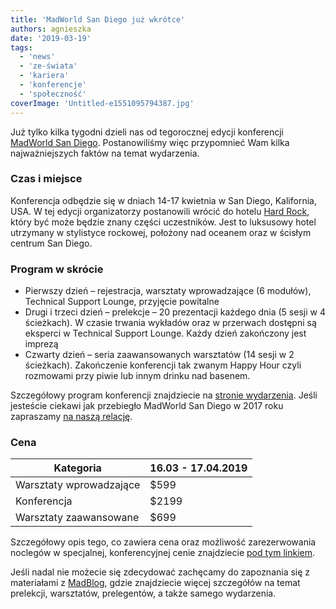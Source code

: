 ```yaml
---
title: 'MadWorld San Diego już wkrótce'
authors: agnieszka
date: '2019-03-19'
tags:
  - 'news'
  - 'ze-świata'
  - 'kariera'
  - 'konferencje'
  - 'społeczność'
coverImage: 'Untitled-e1551095794387.jpg'
---
```


Już tylko kilka tygodni dzieli nas od tegorocznej edycji konferencji
[MadWorld San Diego](https://www.madcapsoftware.com/conference/madworld-2019/).
Postanowiliśmy więc przypomnieć Wam kilka najważniejszych faktów na temat
wydarzenia.

<!--truncate-->

### Czas i miejsce

Konferencja odbędzie się w dniach 14-17 kwietnia w San Diego, Kalifornia, USA. W
tej edycji organizatorzy postanowili wrócić do hotelu
[Hard Rock](http://www.hardrockhotelsd.com/), który być może będzie znany części
uczestników. Jest to luksusowy hotel utrzymany w stylistyce rockowej, położony
nad oceanem oraz w ścisłym centrum San Diego.

### Program w skrócie

- Pierwszy dzień – rejestracja, warsztaty wprowadzające (6 modułów), Technical
  Support Lounge, przyjęcie powitalne
- Drugi i trzeci dzień – prelekcje – 20 prezentacji każdego dnia (5 sesji w 4
  ścieżkach). W czasie trwania wykładów oraz w przerwach dostępni są eksperci w
  Technical Support Lounge. Każdy dzień zakończony jest imprezą
- Czwarty dzień – seria zaawansowanych warsztatów (14 sesji w 2 ścieżkach).
  Zakończenie konferencji tak zwanym Happy Hour czyli rozmowami przy piwie lub
  innym drinku nad basenem.

Szczegółowy program konferencji znajdziecie na
[stronie wydarzenia](https://www.madcapsoftware.com/conference/madworld-2019/schedule/#content).
Jeśli jesteście ciekawi jak przebiegło MadWorld San Diego w 2017 roku zapraszamy
[na naszą relację](http://techwriter.pl/madworld-2017-relacja/).

### Cena

| Kategoria               | 16.03 - 17.04.2019 |
| ----------------------- | ------------------ |
| Warsztaty wprowadzające | $599               |
| Konferencja             | $2199              |
| Warsztaty zaawansowane  | $699               |

Szczegółowy opis tego, co zawiera cena oraz możliwość zarezerwowania noclegów w
specjalnej, konferencyjnej cenie znajdziecie
[pod tym linkiem](https://www.madcapsoftware.com/conference/madworld-2019/pricing.aspx#content).

Jeśli nadal nie możecie się zdecydować zachęcamy do zapoznania się z materiałami
z [MadBlog](https://www.madcapsoftware.com/blog/), gdzie znajdziecie więcej
szczegółów na temat prelekcji, warsztatów, prelegentów, a także samego
wydarzenia.
